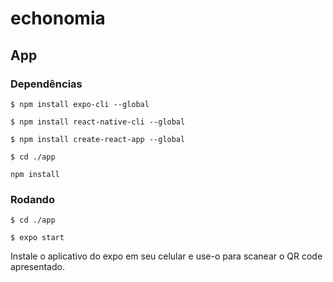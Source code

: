 # echonomia

## App

### Dependências

`$ npm install expo-cli --global`

`$ npm install react-native-cli --global`

`$ npm install create-react-app --global`

`$ cd ./app`

`npm install`

### Rodando

`$ cd ./app`

`$ expo start`

Instale o aplicativo do expo em seu celular e use-o para scanear o QR code apresentado.

